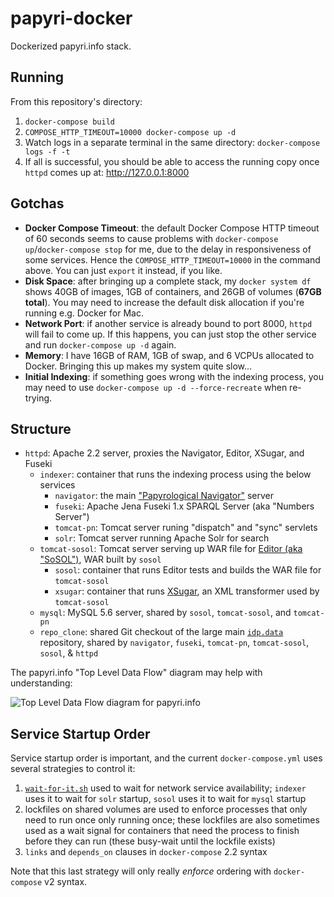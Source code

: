 # papyri-docker

Dockerized papyri.info stack.

## Running

From this repository's directory:

1. `docker-compose build`
2. `COMPOSE_HTTP_TIMEOUT=10000 docker-compose up -d`
3. Watch logs in a separate terminal in the same directory: `docker-compose logs -f -t`
4. If all is successful, you should be able to access the running copy once `httpd` comes up at: <http://127.0.0.1:8000>

## Gotchas

* **Docker Compose Timeout**: the default Docker Compose HTTP timeout of 60 seconds seems to cause problems with `docker-compose up`/`docker-compose stop` for me, due to the delay in responsiveness of some services. Hence the `COMPOSE_HTTP_TIMEOUT=10000` in the command above. You can just `export` it instead, if you like.
* **Disk Space**: after bringing up a complete stack, my `docker system df` shows 40GB of images, 1GB of containers, and 26GB of volumes (**67GB total**). You may need to increase the default disk allocation if you're running e.g. Docker for Mac.
* **Network Port**: if another service is already bound to port 8000, `httpd` will fail to come up. If this happens, you can just stop the other service and run `docker-compose up -d` again.
* **Memory**: I have 16GB of RAM, 1GB of swap, and 6 VCPUs allocated to Docker. Bringing this up makes my system quite slow...
* **Initial Indexing**: if something goes wrong with the indexing process, you may need to use `docker-compose up -d --force-recreate` when re-trying.

## Structure

* `httpd`: Apache 2.2 server, proxies the Navigator, Editor, XSugar, and Fuseki
  * `indexer`: container that runs the indexing process using the below services
    * `navigator`: the main ["Papyrological Navigator"](https://github.com/papyri/navigator) server
    * `fuseki`: Apache Jena Fuseki 1.x SPARQL Server (aka "Numbers Server")
    * `tomcat-pn`: Tomcat server runing "dispatch" and "sync" servlets
    * `solr`: Tomcat server running Apache Solr for search
  * `tomcat-sosol`: Tomcat server serving up WAR file for [Editor (aka "SoSOL")](http://github.com/sosol/sosol), WAR built by `sosol`
    * `sosol`: container that runs Editor tests and builds the WAR file for `tomcat-sosol`
    * `xsugar`: container that runs [XSugar](https://github.com/papyri/xsugar), an XML transformer used by `tomcat-sosol`
  * `mysql`: MySQL 5.6 server, shared by `sosol`, `tomcat-sosol`, and `tomcat-pn`
  * `repo_clone`: shared Git checkout of the large main [`idp.data`](https://github.com/papyri/idp.data) repository, shared by `navigator`, `fuseki`, `tomcat-pn`, `tomcat-sosol`, `sosol`, & `httpd`

The papyri.info "Top Level Data Flow" diagram may help with understanding:

![Top Level Data Flow diagram for papyri.info](http://papyri.github.io/documentation/system_level/images/TopLevelDataFlow-new.jpg)

## Service Startup Order

Service startup order is important, and the current `docker-compose.yml` uses several strategies to control it:

1. [`wait-for-it.sh`](https://github.com/vishnubob/wait-for-it) used to wait for network service availability; `indexer` uses it to wait for `solr` startup, `sosol` uses it to wait for `mysql` startup
2. lockfiles on shared volumes are used to enforce processes that only need to run once only running once; these lockfiles are also sometimes used as a wait signal for containers that need the process to finish before they can run (these busy-wait until the lockfile exists)
3. `links` and `depends_on` clauses in `docker-compose` 2.2 syntax

Note that this last strategy will only really *enforce* ordering with `docker-compose` v2 syntax.
